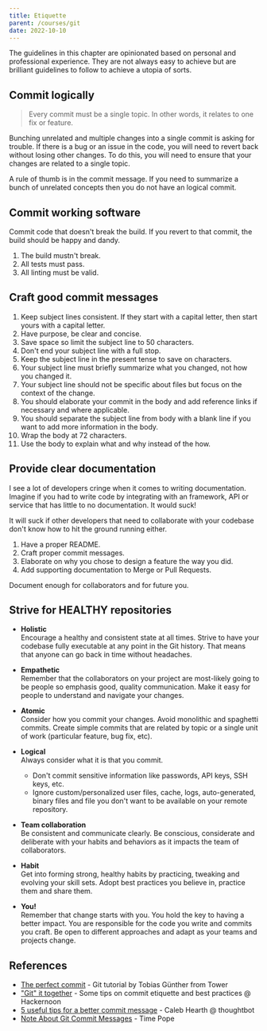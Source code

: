 ```yaml
---
title: Etiquette
parent: /courses/git
date: 2022-10-10
---
```


The guidelines in this chapter are opinionated based on personal and professional experience.
They are not always easy to achieve but are brilliant guidelines to follow to achieve a utopia of sorts.

## Commit logically

> Every commit must be a single topic. In other words, it relates to one fix or feature.

Bunching unrelated and multiple changes into a single commit is asking for trouble.
If there is a bug or an issue in the code, you will need to revert back without losing other changes.
To do this, you will need to ensure that your changes are related to a single topic.

A rule of thumb is in the commit message. If you need to summarize a bunch of unrelated concepts
then you do not have an logical commit.

## Commit working software

Commit code that doesn't break the build. If you revert to that commit, the build should be happy and dandy.

1. The build mustn't break.
1. All tests must pass.
1. All linting must be valid.

## Craft good commit messages

1. Keep subject lines consistent. If they start with a capital letter, then start yours with a capital letter.
1. Have purpose, be clear and concise.
1. Save space so limit the subject line to 50 characters.
1. Don't end your subject line with a full stop.
1. Keep the subject line in the present tense to save on characters.
1. Your subject line must briefly summarize what you changed, not how you changed it.
1. Your subject line should not be specific about files but focus on the context of the change.
1. You should elaborate your commit in the body and add reference links if necessary and where applicable.
1. You should separate the subject line from body with a blank line if you want to add more information in the body.
1. Wrap the body at 72 characters.
1. Use the body to explain what and why instead of the how.

## Provide clear documentation

I see a lot of developers cringe when it comes to writing documentation.
Imagine if you had to write code by integrating with an framework, API or service that has little to no documentation.
It would suck!

It will suck if other developers that need to collaborate with your codebase don't know how to hit the ground running either.

1. Have a proper README.
1. Craft proper commit messages.
1. Elaborate on why you chose to design a feature the way you did.
1. Add supporting documentation to Merge or Pull Requests.

Document enough for collaborators and for future you.

## Strive for HEALTHY repositories

- **Holistic**\
  Encourage a healthy and consistent state at all times.
  Strive to have your codebase fully executable at any point in the Git history.
  That means that anyone can go back in time without headaches.

- **Empathetic**\
  Remember that the collaborators on your project are most-likely going to be people so
  emphasis good, quality communication. Make it easy for people to understand and navigate your changes.

- **Atomic**\
  Consider how you commit your changes.
  Avoid monolithic and spaghetti commits. Create simple commits that are related by topic or
  a single unit of work (particular feature, bug fix, etc).

- **Logical**\
  Always consider what it is that you commit.
  - Don't commit sensitive information like passwords, API keys, SSH keys, etc.
  - Ignore custom/personalized user files, cache, logs, auto-generated, binary files and file you don't want to be available on your remote repository.

- **Team collaboration**\
  Be consistent and communicate clearly. Be conscious, considerate and deliberate with your habits and behaviors
  as it impacts the team of collaborators.

- **Habit**\
  Get into forming strong, healthy habits by practicing, tweaking and evolving your skill sets.
  Adopt best practices you believe in, practice them and share them.

- **You!**\
  Remember that change starts with you.
  You hold the key to having a better impact.
  You are responsible for the code you write and commits you craft.
  Be open to different approaches and adapt as your teams and projects change.

## References

- [The perfect commit][perfect-commit] - Git tutorial by Tobias Günther from Tower
- ["Git" it together][tips-1] - Some tips on commit etiquette and best practices @ Hackernoon
- [5 useful tips for a better commit message][tips-2] - Caleb Hearth @ thoughtbot
- [Note About Git Commit Messages](http://tbaggery.com/2008/04/19/a-note-about-git-commit-messages.html) - Time Pope

[perfect-commit]: https://www.youtube.com/watch?v=Uszj_k0DGsg&t=87s
[tips-1]: https://hackernoon.com/git-it-together-some-tips-on-commit-etiquette-and-best-practices-for-junior-developers-1f147b8dfd56
[tips-2]: https://thoughtbot.com/blog/5-useful-tips-for-a-better-commit-message
